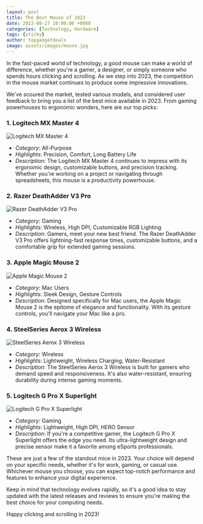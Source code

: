 ```yaml
---
layout: post
title: The Best Mouse of 2023
date: 2023-08-27 10:00:00 +0000
categories: [Technology, Hardware]
tags: {sticky}
author: topgadgetdeals
image: assets/images/mouse.jpg
---
```


In the fast-paced world of technology, a good mouse can make a world of difference, whether you're a gamer, a designer, or simply someone who spends hours clicking and scrolling. As we step into 2023, the competition in the mouse market continues to produce some impressive innovations.

We've scoured the market, tested various models, and considered user feedback to bring you a list of the best mice available in 2023. From gaming powerhouses to ergonomic wonders, here are our top picks:

### 1. **Logitech MX Master 4**
![Logitech MX Master 4](insert-image-url-here)

   - *Category*: All-Purpose
   - *Highlights*: Precision, Comfort, Long Battery Life
   - *Description*: The Logitech MX Master 4 continues to impress with its ergonomic design, customizable buttons, and precision tracking. Whether you're working on a project or navigating through spreadsheets, this mouse is a productivity powerhouse.

### 2. **Razer DeathAdder V3 Pro**
![Razer DeathAdder V3 Pro](insert-image-url-here)

   - *Category*: Gaming
   - *Highlights*: Wireless, High DPI, Customizable RGB Lighting
   - *Description*: Gamers, meet your new best friend. The Razer DeathAdder V3 Pro offers lightning-fast response times, customizable buttons, and a comfortable grip for extended gaming sessions.

### 3. **Apple Magic Mouse 2**
![Apple Magic Mouse 2](insert-image-url-here)

   - *Category*: Mac Users
   - *Highlights*: Sleek Design, Gesture Controls
   - *Description*: Designed specifically for Mac users, the Apple Magic Mouse 2 is the epitome of elegance and functionality. With its gesture controls, you'll navigate your Mac like a pro.

### 4. **SteelSeries Aerox 3 Wireless**
![SteelSeries Aerox 3 Wireless](insert-image-url-here)

   - *Category*: Wireless
   - *Highlights*: Lightweight, Wireless Charging, Water-Resistant
   - *Description*: The SteelSeries Aerox 3 Wireless is built for gamers who demand speed and responsiveness. It's also water-resistant, ensuring durability during intense gaming moments.

### 5. **Logitech G Pro X Superlight**
![Logitech G Pro X Superlight](insert-image-url-here)

   - *Category*: Gaming
   - *Highlights*: Lightweight, High DPI, HERO Sensor
   - *Description*: If you're a competitive gamer, the Logitech G Pro X Superlight offers the edge you need. Its ultra-lightweight design and precise sensor make it a favorite among eSports professionals.

These are just a few of the standout mice in 2023. Your choice will depend on your specific needs, whether it's for work, gaming, or casual use. Whichever mouse you choose, you can expect top-notch performance and features to enhance your digital experience.

Keep in mind that technology evolves rapidly, so it's a good idea to stay updated with the latest releases and reviews to ensure you're making the best choice for your computing needs.

Happy clicking and scrolling in 2023!

